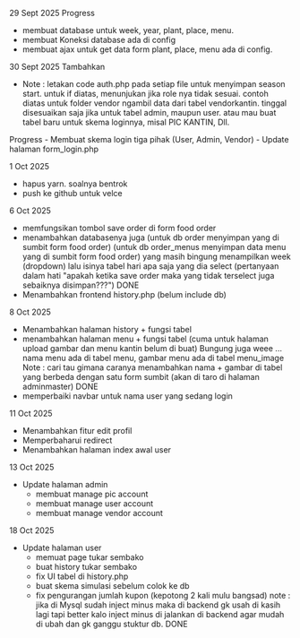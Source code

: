 29 Sept 2025
Progress
- membuat database untuk week, year, plant, place, menu.
- membuat Koneksi database ada di config
- membuat ajax untuk get data form plant, place, menu ada di config.

30 Sept 2025
Tambahkan 

-   <?php include "../auth.php"; ?>
    <?php if ($_SESSION['role'] !== 'vendorkantin') { header("Location: ../form_login.php"); exit; } ?>

    Note : letakan code auth.php pada setiap file untuk menyimpan season start. untuk if diatas, menunjukan jika role nya tidak sesuai. contoh diatas untuk folder vendor ngambil data dari tabel vendorkantin. tinggal disesuaikan saja jika untuk tabel admin, maupun user. atau mau buat tabel baru untuk skema loginnya, misal PIC KANTIN, Dll.

Progress
    - Membuat skema login tiga pihak (User, Admin, Vendor)
    - Update halaman form_login.php

1 Oct 2025
 - hapus yarn. soalnya bentrok
 - push ke github untuk velce

 6 Oct 2025
 - memfungsikan tombol save order di form food order
 - menambahkan databasenya juga 
    (untuk db order menyimpan yang di sumbit form food order)
    (untuk db order_menus menyimpan data menu yang di sumbit form food order)
    yang masih bingung menampilkan week (dropdown) lalu isinya tabel hari apa saja yang dia select (pertanyaan dalam hati "apakah ketika save order maka yang tidak terselect juga sebaiknya disimpan???") DONE
 - Menambahkan frontend history.php (belum include db)

8 Oct 2025
- Menambahkan halaman history + fungsi tabel
- menambahkan halaman menu + fungsi tabel (cuma untuk halaman upload gambar dan menu kantin belum di buat)
    Bungung juga weee ... nama menu ada di tabel menu, gambar menu ada di tabel menu_image
    Note : cari tau gimana caranya menambahkan nama + gambar di tabel yang berbeda dengan satu form sumbit (akan di taro di halaman adminmaster) DONE
- memperbaiki navbar untuk nama user yang sedang login

11 Oct 2025
- Menambahkan fitur edit profil
- Memperbaharui redirect
- Menambahkan halaman index awal user

13 Oct 2025
- Update halaman admin
    - membuat manage pic account
    - membuat manage user account
    - membuat manage vendor account

18 Oct 2025
- Update halaman user
    - memuat page tukar sembako
    - buat history tukar sembako
    - fix UI tabel di history.php
    - buat skema simulasi sebelum colok ke db
    - fix pengurangan jumlah kupon (kepotong 2 kali mulu bangsad) note : jika di Mysql sudah inject minus maka di backend gk usah di kasih lagi tapi better kalo inject minus di jalankan di backend agar mudah di ubah dan gk ganggu stuktur db. DONE
